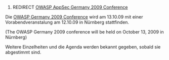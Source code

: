 1.  REDIRECT [OWASP AppSec Germany 2009
    Conference](OWASP_AppSec_Germany_2009_Conference "wikilink")

Die [OWASP Germany 2009
Conference](OWASP_Germany_2009_Conference "wikilink") wird am 13.10.09
mit einer Vorabendveranstalung am 12.10.09 in Nürnberg stattfinden.

(The OWASP Germany 2009 conference will be held on October 13, 2009 in
Nürnberg)

Weitere Einzelheiten und die Agenda werden bekannt gegeben, sobald sie
abgestimmt sind.